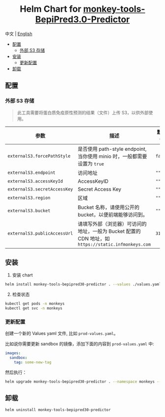 <div align="center">

# Helm Chart for [monkey-tools-BepiPred3.0-Predictor](https://github.com/inf-monkeys/monkey-tools-BepiPred3.0-Predictor)<!-- omit in toc -->

</div>

中文 | [English](./README.md)

- [配置](#配置)
  - [外部 S3 存储](#外部-s3-存储)
- [安装](#安装)
  - [更新配置](#更新配置)
- [卸载](#卸载)


## 配置

### 外部 S3 存储

> 此工具需要将蛋白质免疫原性预测的结果（文件）上传 S3，以供外部使用。

| 参数                         | 描述                                                                                                | 默认值  |
| ---------------------------- | --------------------------------------------------------------------------------------------------- | ------- |
| `externalS3.forcePathStyle`  | 是否使用 path-style endpoint, 当你使用 minio 时，一般都需要设置为 `true`                            | `false` |
| `externalS3.endpoint`        | 访问地址                                                                                            | `""`    |
| `externalS3.accessKeyId`     | AccessKeyID                                                                                         | `""`    |
| `externalS3.secretAccessKey` | Secret Access Key                                                                                   | `""`    |
| `externalS3.region`          | 区域                                                                                                | `""`    |
| `externalS3.bucket`          | Bucket 名称，请使用公开的 bucket，以便前端能够访问到。                                              | `""`    |
| `externalS3.publicAccessUrl` | 请填写外部（浏览器）可访问的地址，一般为 Bucket 配置的 CDN 地址，如 `https://static.infmonkeys.com` | `31900` |

## 安装

1. 安装 chart

```sh
helm install monkey-tools-bepipred30-predictor . --values ./values.yaml -n monkeys
```

2. 检查状态

```sh
kubectl get pods -n monkeys
kubectl get svc -n monkeys
```

### 更新配置

创建一个新的 Values yaml 文件, 比如 `prod-values.yaml`。

比如说你需要更新 sandbox 的镜像，添加下面的内容到 `prod-values.yaml` 中:

```yaml
images:
  sandbox:
    tag: some-new-tag
```

然后执行：

```sh
helm upgrade monkey-tools-bepipred30-predictor . --namespace monkeys --values ./values.yaml --values ./prod-values.yaml
```

## 卸载

```sh
helm uninstall monkey-tools-bepipred30-predictor
```
